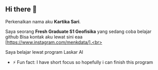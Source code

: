 ## Hi there 👋

Perkenalkan nama aku **Kartika Sari**.<br>

Saya seorang **Fresh Graduate S1 Geofisika** yang sedang coba belajar github
Bisa kontak aku lewat sini eaa [https://www.instagram.com/menkdata/].<br>

Saya belajar lewat program Laskar AI 


- ⚡ Fun fact: I have short focus so hopefully i can finish this program
